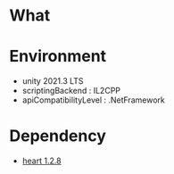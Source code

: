 # What


# Environment

- unity 2021.3 LTS
- scriptingBackend : IL2CPP
- apiCompatibilityLevel : .NetFramework


# Dependency

- [heart 1.2.8](https://github.com/pancake-llc/heart)

